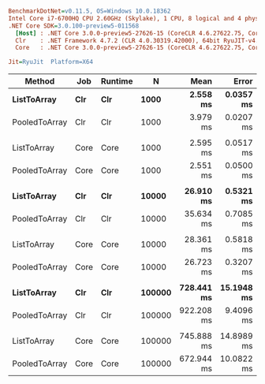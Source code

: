 ``` ini

BenchmarkDotNet=v0.11.5, OS=Windows 10.0.18362
Intel Core i7-6700HQ CPU 2.60GHz (Skylake), 1 CPU, 8 logical and 4 physical cores
.NET Core SDK=3.0.100-preview5-011568
  [Host] : .NET Core 3.0.0-preview5-27626-15 (CoreCLR 4.6.27622.75, CoreFX 4.700.19.22408), 64bit RyuJIT
  Clr    : .NET Framework 4.7.2 (CLR 4.0.30319.42000), 64bit RyuJIT-v4.8.3801.0
  Core   : .NET Core 3.0.0-preview5-27626-15 (CoreCLR 4.6.27622.75, CoreFX 4.700.19.22408), 64bit RyuJIT

Jit=RyuJit  Platform=X64  

```
|        Method |  Job | Runtime |      N |       Mean |      Error |     StdDev |     Median | Ratio | RatioSD |       Gen 0 |       Gen 1 |       Gen 2 |  Allocated |
|-------------- |----- |-------- |------- |-----------:|-----------:|-----------:|-----------:|------:|--------:|------------:|------------:|------------:|-----------:|
|   **ListToArray** |  **Clr** |     **Clr** |   **1000** |   **2.558 ms** |  **0.0357 ms** |  **0.0334 ms** |   **2.563 ms** |  **1.00** |    **0.00** |  **12820.3125** |           **-** |           **-** |   **38.51 MB** |
| PooledToArray |  Clr |     Clr |   1000 |   3.979 ms |  0.0207 ms |  0.0183 ms |   3.980 ms |  1.55 |    0.02 |  12820.3125 |           - |           - |   38.51 MB |
|               |      |         |        |            |            |            |            |       |         |             |             |             |            |
|   ListToArray | Core |    Core |   1000 |   2.595 ms |  0.0517 ms |  0.0484 ms |   2.599 ms |  1.00 |    0.00 |  12820.3125 |           - |           - |   38.38 MB |
| PooledToArray | Core |    Core |   1000 |   2.551 ms |  0.0500 ms |  0.1011 ms |   2.552 ms |  0.95 |    0.03 |  12820.3125 |           - |           - |   38.38 MB |
|               |      |         |        |            |            |            |            |       |         |             |             |             |            |
|   **ListToArray** |  **Clr** |     **Clr** |  **10000** |  **26.910 ms** |  **0.5321 ms** |  **0.5693 ms** |  **26.674 ms** |  **1.00** |    **0.00** | **126562.5000** |           **-** |           **-** |  **381.93 MB** |
| PooledToArray |  Clr |     Clr |  10000 |  35.634 ms |  0.7085 ms |  0.9932 ms |  35.601 ms |  1.32 |    0.05 | 126533.3333 |           - |           - |  381.93 MB |
|               |      |         |        |            |            |            |            |       |         |             |             |             |            |
|   ListToArray | Core |    Core |  10000 |  28.361 ms |  0.5818 ms |  1.5926 ms |  27.583 ms |  1.00 |    0.00 | 126562.5000 |           - |           - |   381.7 MB |
| PooledToArray | Core |    Core |  10000 |  26.723 ms |  0.3207 ms |  0.3000 ms |  26.721 ms |  0.98 |    0.03 | 126562.5000 |           - |           - |   381.7 MB |
|               |      |         |        |            |            |            |            |       |         |             |             |             |            |
|   **ListToArray** |  **Clr** |     **Clr** | **100000** | **728.441 ms** | **15.1948 ms** | **13.4698 ms** | **724.904 ms** |  **1.00** |    **0.00** | **779000.0000** | **779000.0000** | **779000.0000** | **3814.93 MB** |
| PooledToArray |  Clr |     Clr | 100000 | 922.208 ms |  9.4096 ms |  8.8018 ms | 921.134 ms |  1.27 |    0.03 | 913000.0000 | 913000.0000 | 913000.0000 | 3814.93 MB |
|               |      |         |        |            |            |            |            |       |         |             |             |             |            |
|   ListToArray | Core |    Core | 100000 | 745.888 ms | 14.8989 ms | 14.6327 ms | 743.740 ms |  1.00 |    0.00 | 843000.0000 | 843000.0000 | 843000.0000 | 3814.93 MB |
| PooledToArray | Core |    Core | 100000 | 672.944 ms | 10.0822 ms |  8.9376 ms | 673.918 ms |  0.90 |    0.02 | 834000.0000 | 834000.0000 | 834000.0000 | 3814.93 MB |

